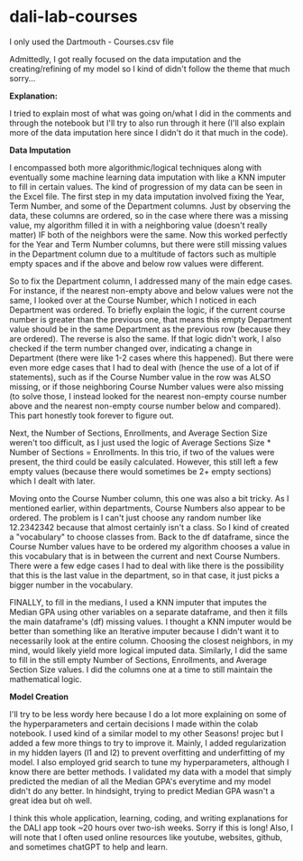 # dali-lab-courses

I only used the Dartmouth - Courses.csv file

Admittedly, I got really focused on the data imputation and the creating/refining of my model so I kind of didn't follow the theme that much sorry...

**Explanation:**

I tried to explain most of what was going on/what I did in the comments and through the notebook but I'll try to also run through it here (I'll also explain more of the data imputation here since I didn't do it that much in the code).

**Data Imputation**

I encompassed both more algorithmic/logical techniques along with eventually some machine learning data imputation with like a KNN imputer to fill in certain values.  The kind of progression of my data can be seen in the Excel file.  The first step in my data imputation involved fixing the Year, Term Number, and some of the Department columns.  Just by observing the data, these columns are ordered, so in the case where there was a missing value, my algorithm filled it in with a neighboring value (doesn't really matter) IF both of the neighbors were the same.  Now this worked perfectly for the Year and Term Number columns, but there were still missing values in the Department column due to a multitude of factors such as multiple empty spaces and if the above and below row values were different.

So to fix the Department column, I addressed many of the main edge cases.  For instance, if the nearest non-empty above and below values were not the same, I looked over at the Course Number, which I noticed in each Department was ordered. To briefly explain the logic, if the current course number is greater than the previous one, that means this empty Department value should be in the same Department as the previous row (because they are ordered).  The reverse is also the same.  If that logic didn't work, I also checked if the term number changed over, indicating a change in Department (there were like 1-2 cases where this happened).  But there were even more edge cases that I had to deal with (hence the use of a lot of if statements), such as if the Course Number value in the row was ALSO missing, or if those neighboring Course Number values were also missing (to solve those, I instead looked for the nearest non-empty course number above and the nearest non-empty course number below and compared). This part honestly took forever to figure out.

Next, the Number of Sections, Enrollments, and Average Section Size weren't too difficult, as I just used the logic of Average Sections Size * Number of Sections = Enrollments.  In this trio, if two of the values were present, the third could be easily calculated.  However, this still left a few empty values (because there would sometimes be 2+ empty sections) which I dealt with later.

Moving onto the Course Number column, this one was also a bit tricky.  As I mentioned earlier, within departments, Course Numbers also appear to be ordered.  The problem is I can't just choose any random number like 12.2342342 because that almost certainly isn't a class.  So I kind of created a "vocabulary" to choose classes from.  Back to the df dataframe, since the Course Number values have to be ordered my algorithm chooses a value in this vocabulary that is in between the current and next Course Numbers.  There were a few edge cases I had to deal with like there is the possibility that this is the last value in the department, so in that case, it just picks a bigger number in the vocabulary.

FINALLY, to fill in the medians, I used a KNN imputer that imputes the Median GPA using other variables on a separate dataframe, and then it fills the main dataframe's (df) missing values.  I thought a KNN imputer would be better than something like an Iterative imputer because I didn't want it to necessarily look at the entire column.  Choosing the closest neighbors, in my mind, would likely yield more logical imputed data.  Similarly, I did the same to fill in the still empty Number of Sections, Enrollments, and Average Section Size values.  I did the columns one at a time to still maintain the mathematical logic.


**Model Creation**

I'll try to be less wordy here because I do a lot more explaining on some of the hyperparameters and certain decisions I made within the colab notebook.  I used kind of a similar model to my other Seasons! projec but I added a few more things to try to improve it.  Mainly, I added regularization in my hidden layers (l1 and l2) to prevent overfitting and underfitting of my model.  I also employed grid search to tune my hyperparameters, although I know there are better methods.  I validated my data with a model that simply predicted the median of all the Median GPA's everytime and my model didn't do any better.  In hindsight, trying to predict Median GPA wasn't a great idea but oh well.

I think this whole application, learning, coding, and writing explanations for the DALI app took ~20 hours over two-ish weeks.  Sorry if this is long!  Also, I will note that I often used online resources like youtube, websites, github, and sometimes chatGPT to help and learn.
